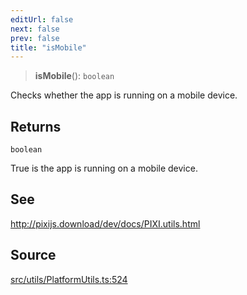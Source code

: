 ```yaml
---
editUrl: false
next: false
prev: false
title: "isMobile"
---
```


> **isMobile**(): `boolean`

Checks whether the app is running on a mobile device.

## Returns

`boolean`

True is the app is running on a mobile device.

## See

http://pixijs.download/dev/docs/PIXI.utils.html

## Source

[src/utils/PlatformUtils.ts:524](https://github.com/relishinc/dill-pixel/blob/10f512f7f577ca5e74162827f11215b28df5ca97/src/utils/PlatformUtils.ts#L524)
